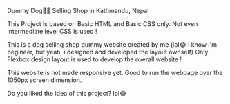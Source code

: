 Dummy Dog🐕‍🦺 Selling Shop in Kathmandu, Nepal

This Project is based on Basic HTML and Basic CSS only.
Not even intermediate level CSS is used !

This is a dog selling shop dummy website created by me (lol😂 i know i'm begineer, but yeah, i designed and developed the layout ownself)
Only Flexbox design layout is used to develop the overall website !

This website is not made responsive yet. Good to run the webpage over the 1050px screen dimension.

Do you liked the idea of this project? lol😂
